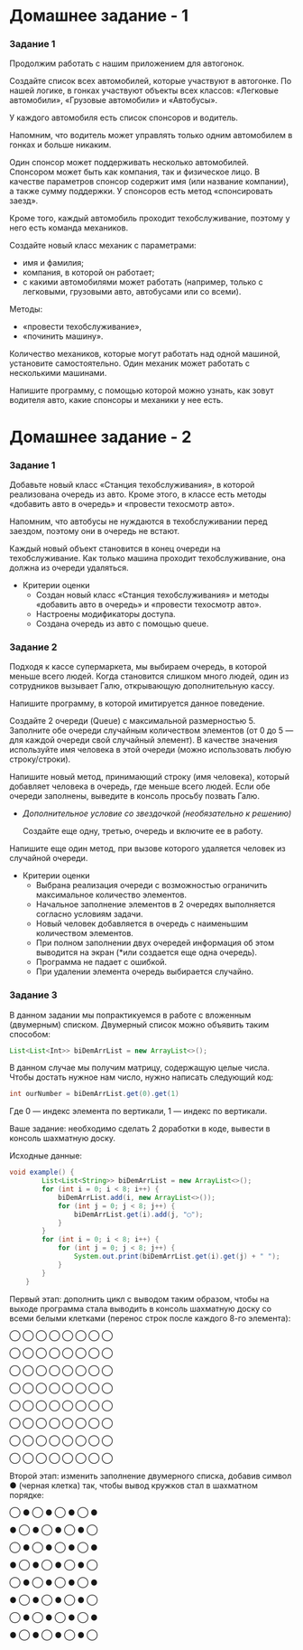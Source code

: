 # Домашнее задание - 1

### Задание 1

Продолжим работать с нашим приложением для автогонок. 

Создайте список всех автомобилей, которые участвуют в автогонке. По нашей логике, в гонках участвуют объекты всех классов: «Легковые автомобили», «Грузовые автомобили» и «Автобусы». 

У каждого автомобиля есть список спонсоров и водитель. 

Напомним, что водитель может управлять только одним автомобилем в гонках и больше никаким. 

Один спонсор может поддерживать несколько автомобилей. Спонсором может быть как компания, так и физическое лицо. В качестве параметров спонсор содержит имя (или название компании), а также сумму поддержки. У спонсоров есть метод «спонсировать заезд». 

Кроме того, каждый автомобиль проходит техобслуживание, поэтому у него есть команда механиков. 

Создайте новый класс механик с параметрами: 

- имя и фамилия;
- компания, в которой он работает;
- с какими автомобилями может работать (например, только с легковыми, грузовыми авто, автобусами или со всеми).

Методы: 

- «провести техобслуживание»,
- «починить машину».

Количество механиков, которые могут работать над одной машиной, установите самостоятельно. Один механик может работать с несколькими машинами. 

Напишите программу, с помощью которой можно узнать, как зовут водителя авто, какие спонсоры и механики у нее есть.

# Домашнее задание - 2

### Задание 1

Добавьте новый класс «Станция техобслуживания», в которой реализована очередь из авто. Кроме этого, в классе есть методы «добавить авто в очередь» и «провести техосмотр авто». 

Напомним, что автобусы не нуждаются в техобслуживании перед заездом, поэтому они в очередь не встают. 

Каждый новый объект становится в конец очереди на техобслуживание. Как только машина проходит техобслуживание, она должна из очереди удаляться. 

- Критерии оценки
    - Создан новый класс «Станция техобслуживания» и методы «добавить авто в очередь» и «провести техосмотр авто».
    - Настроены модификаторы доступа.
    - Создана очередь из авто с помощью queue.
    

### Задание 2

Подходя к кассе супермаркета, мы выбираем очередь, в которой меньше всего людей. Когда становится слишком много людей, один из сотрудников вызывает Галю, открывающую дополнительную кассу. 

Напишите программу, в которой имитируется данное поведение. 

Создайте 2 очереди (Queue<String>) с максимальной размерностью 5. Заполните обе очереди случайным количеством элементов (от 0 до 5 — для каждой очереди свой случайный элемент). В качестве значения используйте имя человека в этой очереди (можно использовать любую строку/строки).

Напишите новый метод, принимающий строку (имя человека), который добавляет человека в очередь, где меньше всего людей. Если обе очереди заполнены, выведите в консоль просьбу позвать Галю. 

- *Дополнительное условие со звездочкой (необязательно к решению)*
    
    Создайте еще одну, третью, очередь и включите ее в работу. 
    

Напишите еще один метод, при вызове которого удаляется человек из случайной очереди.

- Критерии оценки
    - Выбрана реализация очереди с возможностью ограничить максимальное количество элементов.
    - Начальное заполнение элементов в 2 очередях выполняется согласно условиям задачи.
    - Новый человек добавляется в очередь с наименьшим количеством элементов.
    - При полном заполнении двух очередей информация об этом выводится на экран (*или создается еще одна очередь).
    - Программа не падает с ошибкой.
    - При удалении элемента очередь выбирается случайно.

### Задание 3

В данном задании мы попрактикуемся в работе с вложенным (двумерным) списком. Двумерный список можно объявить таким способом:

```java
List<List<Int>> biDemArrList = new ArrayList<>();
```

В данном случае мы получим матрицу, содержащую целые числа. Чтобы достать нужное нам число, нужно написать следующий код:

```java
int ourNumber = biDemArrList.get(0).get(1)
```

Где 0 — индекс элемента по вертикали, 1 — индекс по вертикали. 

Ваше задание: необходимо сделать 2 доработки в коде, вывести в консоль шахматную доску. 

Исходные данные:

```java
void example() {
        List<List<String>> biDemArrList = new ArrayList<>();
        for (int i = 0; i < 8; i++) {
            biDemArrList.add(i, new ArrayList<>());
            for (int j = 0; j < 8; j++) {
                biDemArrList.get(i).add(j, "◯");
            }
        }
        for (int i = 0; i < 8; i++) {
            for (int j = 0; j < 8; j++) {
                System.out.print(biDemArrList.get(i).get(j) + " ");
            }
        }
    }
```

Первый этап: дополнить цикл с выводом таким образом, чтобы на выходе программа стала выводить в консоль шахматную доску со всеми белыми клетками (перенос строк после каждого 8-го элемента):

◯ ◯ ◯ ◯ ◯ ◯ ◯ ◯

◯ ◯ ◯ ◯ ◯ ◯ ◯ ◯

◯ ◯ ◯ ◯ ◯ ◯ ◯ ◯

◯ ◯ ◯ ◯ ◯ ◯ ◯ ◯

◯ ◯ ◯ ◯ ◯ ◯ ◯ ◯

◯ ◯ ◯ ◯ ◯ ◯ ◯ ◯

◯ ◯ ◯ ◯ ◯ ◯ ◯ ◯

◯ ◯ ◯ ◯ ◯ ◯ ◯ ◯

Второй этап: изменить заполнение двумерного списка, добавив символ ● (черная клетка) так, чтобы вывод кружков стал в шахматном порядке:

◯ ● ◯ ● ◯ ● ◯ ●

● ◯ ● ◯ ● ◯ ● ◯

◯ ● ◯ ● ◯ ● ◯ ●

● ◯ ● ◯ ● ◯ ● ◯

◯ ● ◯ ● ◯ ● ◯ ●

● ◯ ● ◯ ● ◯ ● ◯

◯ ● ◯ ● ◯ ● ◯ ●

● ◯ ● ◯ ● ◯ ● ◯